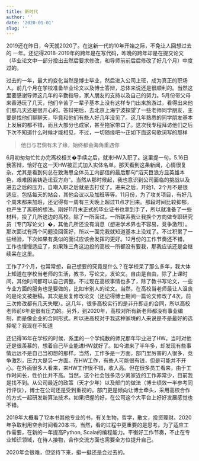 ```yaml
---
title: 新时代
author: ''
date: '2020-01-01'
slug: ''
---
```


2019还在昨日，今天就2020了。在这新一代的10年开始之际，不免让人回想过去的
一年。还记得2018-2019年的跨年是在写代码，昨晚的跨年却是在提交论文（毕业论文中一部分投出去然后要求修改，和导师前前后后修改了好几个月）中度过的。

过去的一年，最大的变化当然是博士毕业，然后进入公司上班，成为真正的职场人。前几个月在学校准备毕业论文以及博士答辩，总体来说还是很顺利的。当然这里要感谢导师这几年的辛勤指导，家人朋友的支持以及自己的努力。5月份带父母来香港玩了几天，他们辛苦了一辈子基本上没有这样专门出来旅游过，看得出来他们那几天还是很开心的。答辩完后，去北京上海宁波探望了一些老师同学朋友，主要是找他们聊聊天，毕竟和他们有些人好几年没见了。这几年熟悉的同学朋友基本上发展的都不错，而且大部分也成家，甚至拖家带口了。这次我专程拜访他们之后下次不知道什么时候才能相见，不过，一切随缘吧～正如下面这句歌词写的那样

> 他日与君倘有未了缘，始终都会海角重遇你

6月初匆匆忙忙办完离校相关�手续之后，就来HW入职了。这里提一句，5.16日我答辩，恰好在这一天HW被正式加入实体名单。那天看到这条新闻，心情很复杂，尤其是看到何总在致海思全体员工内部信的最后那句“滔天巨浪方显英雄本色，艰难困苦铸造诺亚方舟”。当然从那时候起，我也意识到公司面临的挑战以及进去之后的压力，自嘲入职之后就是去打仗了。进来之后，开始1，2个月不是很适应，包括每天的站会，其他会议以及加班等等。11月份，为了攻关项目，有好几个周末都来加班，还记得有一周有三天晚上超过11点才回来。那段时间比较抑郁，也产生了离职的想法。刚好11月末正式的毕业证书也拿到手了，所以就准备了一些材料，投了几所这边的高校。除了一所面试，一所联系我让我换个方向做专职研究员（专门写论文）�，其他几所还没有消息（想进学术界也不容易，竞争激烈）。那次面试有两个问题没回答好，所以一面完我就知道基本上没戏了。不过积累了一些经验，下次如果有类似的面试应该会发挥的更好。12月份的工作节奏还不错，工作也慢慢适应了，如果珠三角这边投的高校一所都没有要我，那我应该还是会继续呆在这里。

工作了7个月，也常常想，自己想要的究竟是什么？在学校呆了那么多年，我大体上知道在学校当老师的生活，教书，写论文，发论文。自由是自由，除了上课时间，其他时间都可以自己调整。不过现在高校事情也多了，除了教书写论文，一些专业方面的服务也是要做的，比如审别人的论文。当然，在高校当老师最让人沮丧的是论文被拒稿，其次是反复修改论文（还记得博士期间一篇论文修改了4次，前三次修改都有几天失眠）。这几年，很多高校实行的是非升即走的合同，所以高校老师前6年是很有压力的。另外，到2020年，高校对所有新老师都没有事业编制，而是像企业的合同形式。所以进高校对于我这种家境的人来说是不是最好的选择呢？我现在不知道

还记得16年在学校的时候，系里的一个学纯数的师兄那年毕业进了HW。当时对他还是很羡慕的，想着自己毕业能进HW就好了。如今进来了半年多，却发现有些事情远远不是自己当初想的那样。当然，工作多是一方面，部门里厉害的人很多，竞争激烈，压力大是另一方面。在HW工作，有些人可能很有钱，但是可能并不开心。在外面很多人看来，来HW工作很不错，收入高。但在很多员工看来，由于工作时间长，性价比并不高。当然，这个社会钱多活少离家近的工作非常少，目前我是找不到。从公司最近的政策（天才少年）以及部门的做法（博士绩效一半参考同行评议），博士在公司还是受到重视的。部门更是倾向让博士牵头，采用高校合作的方式一起研发新算法技术。如果把握的好，在公司这个大平台上好好发展感觉也不错。

2019年大概看了12本书其他专业的书，有关生物，哲学，散文，投资理财。2020年争取利用空余时间看20本书，当然，看的过程中更重要的是思考。为了适应工作需要，在新的一年提高Python, Scala的编程能力。平衡好工作节奏，不止在专业知识领域，在待人接物，合作交流方面也需要全方位提升自己。

2020年会很难，但坚持下来，挺一挺还是会过去的。







